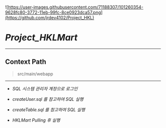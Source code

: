 ![https://user-images.githubusercontent.com/71188307/101260354-9628fc80-3772-11eb-99fc-8ce0923dca57.png](https://github.com/jrdev4102/Project_HKL)
# ***Project_HKLMart***

---

## Context Path
> src/main/webapp

---

+ *SQL 시스템 관리자 계정으로 로그인*

+ *createUser.sql 를 참고하여 SQL 실행*

+ *createTable.sql 를 참고하여 SQL 실행*

+ *HKLMart Pulling 후 실행*


